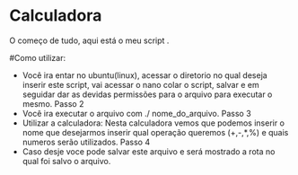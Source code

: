 # Calculadora
O começo de tudo, aqui está o meu script . 

#Como utilizar:
- Você ira entar no ubuntu(linux), acessar o diretorio no qual deseja inserir este script, vai acessar o nano colar o script, salvar e em seguidar dar as devidas permissões para o arquivo para executar o mesmo.
  Passo 2
- Você ira executar o arquivo com ./ nome_do_arquivo.
  Passo 3
- Utilizar a calculadora: Nesta calculadora vemos que podemos inserir o nome que desejarmos inserir qual operação queremos (+,-,*,%) e quais numeros serão utilizados.
  Passo 4
- Caso desje voce pode salvar este arquivo e será mostrado a rota no qual foi salvo o arquivo.
